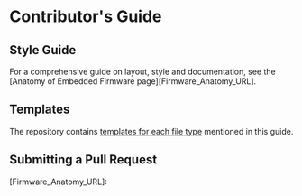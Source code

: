 # Contributor's Guide

## Style Guide

For a comprehensive guide on layout, style and documentation, see the [Anatomy of Embedded Firmware page][Firmware_Anatomy_URL].


## Templates

The repository contains [templates for each file type][Templates_URL] mentioned in this guide.


## Submitting a Pull Request


[Firmware_Anatomy_URL]: 

[Templates_URL]: https://github.com/Jason-Duffy/C-Programming-Resources-for-AVR-MCU-s/tree/main/contributors_guide/templates